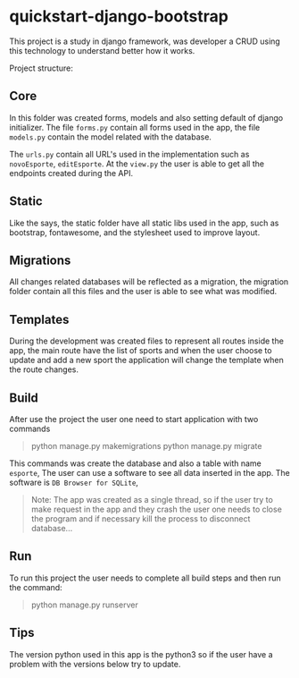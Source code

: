 # quickstart-django-bootstrap

This project is a study in django framework, was developer a CRUD using this technology
to understand better how it works.

Project structure:

## Core
In this folder was created forms, models and also setting default of django initializer.
The file `forms.py` contain all forms used in the app, the file `models.py` contain the
model related with the database.

The `urls.py` contain all URL's used in the implementation such as `novoEsporte`, `editEsporte`.
At the `view.py` the user is able to get all the endpoints created during the API.

## Static
Like the says, the static folder have all static libs used in the app, such as bootstrap, fontawesome,
and the stylesheet used to improve layout.

## Migrations
All changes related databases will be reflected as a migration, the migration folder contain all this files
and the user is able to see what was modified.

## Templates
During the development was created files to represent all routes inside the app, the main route have the list of
sports and when the user choose to update and add a new sport the application will change the template when the route
changes.

## Build
After use the project the user one need to start application with two commands
> python manage.py makemigrations
> python manage.py migrate

This commands was create the database and also a table with name `esporte`,
The user can use a software to see all data inserted in the app. The software is `DB Browser for SQLite`,

> Note: The app was created as a single thread, so if the user try to make request in the app and they crash
> the user one needs to close the program and if necessary kill the process to disconnect database...

## Run
To run this project the user needs to complete all build steps and then run the command:
> python manage.py runserver

## Tips
The version python used in this app is the python3 so if the user have a problem with the versions below
try to update.